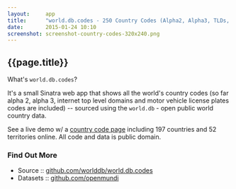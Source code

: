```yaml
---
layout:     app
title:      "world.db.codes - 250 Country Codes (Alpha2, Alpha3, TLDs, etc.) - Sinatra Web App"
date:       2015-01-24 10:10
screenshot: screenshot-country-codes-320x240.png
---
```


## {{page.title}}

<!-- todo: add screen shoot -->

What's `world.db.codes`?

It's a small Sinatra web app that shows all the world's country codes
(so far alpha 2, alpha 3, internet top level domains
and motor vehicle license plates codes are included) --
sourced using the `world.db` - open public world country data.

See a live demo w/
a [country code page](http://countrycodes.herokuapp.com)
including 197 countries and 52 territories online.
All code and data is public domain.


### Find Out More

- Source   :: [github.com/worlddb/world.db.codes](https://github.com/worlddb/world.db.codes)
- Datasets :: [github.com/openmundi](https://github.com/openmundi)
